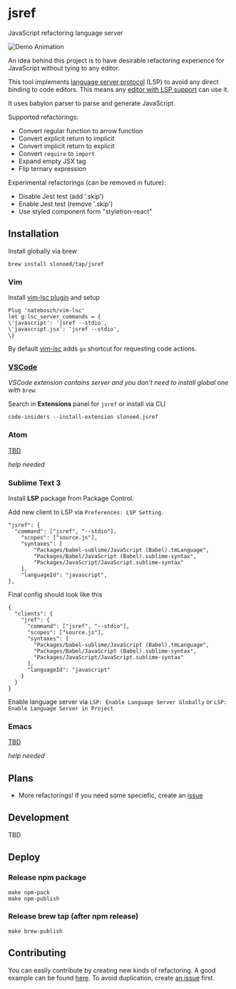 # jsref

JavaScript refactoring language server

![Demo Animation](../assets/preview.gif?raw=true)

An idea behind this project is to have desirable refactoring experience for JavaScript without tying to any editor.

This tool implements [language server protocol][ls] (LSP) to avoid any direct binding to code editors.
This means any [editor with LSP support][ls-page] can use it.

It uses babylon parser to parse and generate JavaScript.

Supported refactorings:

- Convert regular function to arrow function
- Convert explicit return to implicit
- Convert implicit return to explicit
- Convert `require` to `import`
- Expand empty JSX tag
- Flip ternary expression

Experimental refactorings (can be removed in future):

- Disable Jest test (add '.skip')
- Enable Jest test (remove '.skip')
- Use styled component form "styletron-react"

## Installation

Install globally via brew

```
brew install slonoed/tap/jsref
```

### Vim

Install [vim-lsc plugin][vim-lsc] and setup

```
Plug 'natebosch/vim-lsc'
let g:lsc_server_commands = {
\'javascript': 'jsref --stdio',
\'javascript.jsx': 'jsref --stdio',
\}
```

By default [vim-lsc][vim-lsc] adds `ga` shortcut for requesting code actions.

### [VSCode][vscode-jsref-marketplace]

_VSCode extension contains server and you don't need to install global one with `brew`._

Search in **Extensions** panel for `jsref` or install via CLI

`code-insiders --install-extension slonoed.jsref`

### Atom

[TBD][issue-atom]

_help needed_

### Sublime Text 3

Install **LSP** package from Package Control.

Add new client to LSP via `Preferences: LSP Setting`.

```
"jsref": {
  "command": ["jsref", "--stdio"],
	"scopes": ["source.js"],
	"syntaxes": [
		"Packages/babel-sublime/JavaScript (Babel).tmLanguage",
		"Packages/Babel/JavaScript (Babel).sublime-syntax",
		"Packages/JavaScript/JavaScript.sublime-syntax"
	],
	"languageId": "javascript",
},
```

Final config should look like this

```
{
  "clients": {
    "jref": {
      "command": ["jsref", "--stdio"],
      "scopes": ["source.js"],
      "syntaxes": [
        "Packages/babel-sublime/JavaScript (Babel).tmLanguage",
        "Packages/Babel/JavaScript (Babel).sublime-syntax",
        "Packages/JavaScript/JavaScript.sublime-syntax"
      ],
      "languageId": "javascript"
    }
  }
}
```

Enable language server via `LSP: Enable Language Server Globally` or `LSP: Enable Language Server in Project`

### Emacs

[TBD][issue-emacs]

_help needed_

## Plans

- More refactorings! If you need some speciefic, create an [issue][new-issue]

## Development

TBD

## Deploy

### Release npm package

```
make npm-pack
make npm-publish
```

### Release brew tap (after npm release)

```
make brew-publish
```

## Contributing

You can easily contribute by creating new kinds of refactoring. A good example can be found [here][fixer-example]. To avoid duplication, create [an issue][new-issue] first.

[js-refactor]: https://github.com/cmstead/js-refactor/blob/master/package.json
[babylon]: https://github.com/babel/babel/tree/master/packages/babylon
[lsc]: https://github.com/natebosch/vim-lsc
[jtl]: https://github.com/sourcegraph/javascript-typescript-langserver/blob/master/src/plugins.ts
[grasp]: http://www.graspjs.com/
[ls]: https://microsoft.github.io/language-server-protocol/
[ls-page]: https://langserver.org/
[vim-lsc]: https://github.com/natebosch/vim-lsc/tree/master/after/plugin
[new-issue]: https://github.com/slonoed/jsref/issues/new
[issue-atom]: https://github.com/slonoed/jsref/issues/3
[issue-emacs]: https://github.com/slonoed/jsref/issues/10
[issue-sublime]: https://github.com/slonoed/jsref/issues/7
[fixer-example]: https://github.com/slonoed/jsref/blob/master/src/fixers/implicit-return-to-explicit.ts
[vscode-jsref-marketplace]: https://marketplace.visualstudio.com/items?itemName=slonoed.jsref
